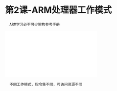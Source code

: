 # 第2课-ARM处理器工作模式

      ARM学习必不可少架构参考手册
![ARM Architecture Reference Manual](./ARM_Architecture_Reference_Manual.pdf)

      不同工作模式，指令集不同，可访问资源不同
